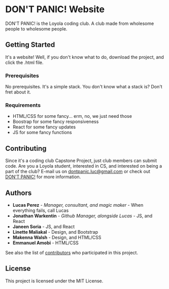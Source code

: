 # DON'T PANIC! Website

DON'T PANIC! is the Loyola coding club. A club made from wholesome people to wholesome people.

## Getting Started

It's a website! Well, if you don't know what to do, download the project, and click the .html file. 

### Prerequisites

No prerequisites. It's a simple stack. You don't know what a stack is? Don't fret about it.

### Requirements

* HTML/CSS for some fancy... erm, no, we just need those
* Boostrap for some fancy responsiveness
* React for some fancy updates
* JS for some fancy functions

## Contributing

Since it's a coding club Capstone Project, just club members can submit code. Are you a Loyola student, interested in CS, and interested on being a part of the club? E-mail us on dontpanic.luc@gmail.com or check out [DON'T PANIC!](dontpanic.cs.luc.edu) for more information.

## Authors

* **Lucas Perez** - *Manager, consultant, and magic maker* - When everything fails, call Lucas
* **Jonathan Warkentin** - *Github Manager, alongside Lucas* - JS, and React
* **Janeen Soria** - JS, and React
* **Linette Maliakal** - Design, and Bootstrap
* **Makenna Walsh** - Design, and HTML/CSS
* **Emmanuel Amobi** - HTML/CSS

See also the list of [contributors](https://github.com/donatelucas/dont-panic-website/contributors) who participated in this project.

## License

This project is licensed under the MIT License.

